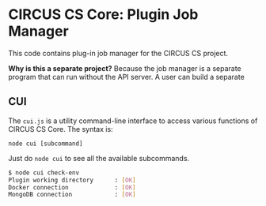 # CIRCUS CS Core: Plugin Job Manager

This code contains plug-in job manager for the CIRCUS CS project.

**Why is this a separate project?** Because the job manager is a separate program that can run without the API server. A user can build a separate

## CUI

The `cui.js` is a utility command-line interface to access various functions of CIRCUS CS Core. The syntax is:

```
node cui [subcommand]
```

Just do `node cui` to see all the available subcommands.

```bash
$ node cui check-env
Plugin working directory      : [OK]
Docker connection             : [OK]
MongoDB connection            : [OK]
```

